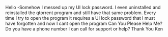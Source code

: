 Hello -Somehow I messed up my UI lock password. I even uninstalled and reinstalled the qtorrent program and still have that same problem. Every time I try to open the program it requires a UI lock password that I must have forgotten and now I cant open the program
Can You Please Help Me? Do you have a phone number I can call for support or help?
Thank You
Ken

